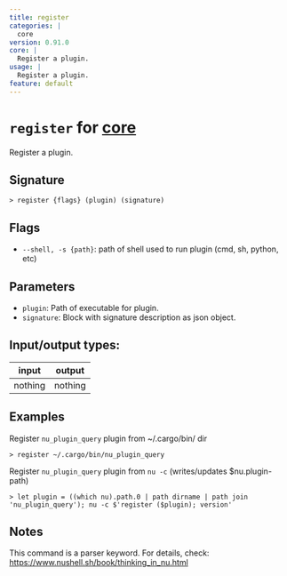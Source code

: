 ```yaml
---
title: register
categories: |
  core
version: 0.91.0
core: |
  Register a plugin.
usage: |
  Register a plugin.
feature: default
---
```

<!-- This file is automatically generated. Please edit the command in https://github.com/nushell/nushell instead. -->

# `register` for [core](/commands/categories/core.md)

<div class='command-title'>Register a plugin.</div>

## Signature

```> register {flags} (plugin) (signature)```

## Flags

 -  `--shell, -s {path}`: path of shell used to run plugin (cmd, sh, python, etc)

## Parameters

 -  `plugin`: Path of executable for plugin.
 -  `signature`: Block with signature description as json object.


## Input/output types:

| input   | output  |
| ------- | ------- |
| nothing | nothing |

## Examples

Register `nu_plugin_query` plugin from ~/.cargo/bin/ dir
```nu
> register ~/.cargo/bin/nu_plugin_query

```

Register `nu_plugin_query` plugin from `nu -c` (writes/updates $nu.plugin-path)
```nu
> let plugin = ((which nu).path.0 | path dirname | path join 'nu_plugin_query'); nu -c $'register ($plugin); version'

```

## Notes
This command is a parser keyword. For details, check:
  https://www.nushell.sh/book/thinking_in_nu.html
